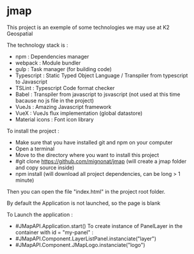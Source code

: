 # jmap
This project is an exemple of some technologies we may use at K2 Geospatial

The technology stack is :
 - npm              : Dependencies manager
 - webpack          : Module bundler
 - gulp             : Task manager (for building code)
 - Typescript       : Static Typed Object Language / Transpiler from typescript to Javascript
 - TSLint           : Typescript Code format checker
 - Babel            : Transpiler from javascript to jsvascript (not used at this time bacause no js file in the project)
 - VueJs            : Amazing Javascript framework
 - VueX             : VueJs flux implementation (global datastore)
 - Material icons   : Font icon library

 To install the project :
 - Make sure that you have installed git and npm on your computer
 - Open a terminal
 - Move to the directory where you want to install this project
 - #git clone https://github.com/mignonat/jmap (will create a jmap folder and copy source inside)
 - npm install (will download all project dependencies, can be long > 1 minute)

Then you can open the file "index.html" in the project root folder.

By default the Application is not launched, so the page is blank

To Launch the application :
 - #JMapAPI.Application.start()
To create instance of PanelLayer in the container with id = "my-panel" : 
 - #JMapAPI.Component.LayerListPanel.instanciate("layer")
 - #JMapAPI.Component.JMapLogo.instanciate("logo")